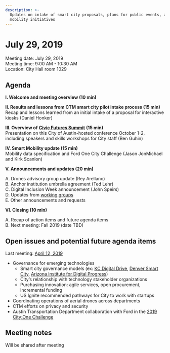 ```yaml
---
description: >-
  Updates on intake of smart city proposals, plans for public events, and smart
  mobility initiatives
---
```


# July 29, 2019

Meeting date: July 29, 2019   
Meeting time: 9:00 AM - 10:30 AM   
Location: City Hall room 1029

## Agenda

**I. Welcome and meeting overview \(10 min\)**

**II. Results and lessons from CTM smart city pilot intake process \(15 min\)**  
Recap and lessons learned from an initial intake of a proposal for interactive kiosks \(Daniel Honker\)

**III. Overview of** [**Civic Futures Summit**](https://civicfutures.io/) **\(15 min\)**  
Presentation on this City of Austin-hosted conference October 1-2, including speakers and skills workshops for City staff \(Ben Guhin\)

**IV. Smart Mobility update \(15 min\)**  
Mobility data specification and Ford One City Challenge \(Jason JonMichael and Kirk Scanlon\)

**V. Announcements and updates \(20 min\)**

A. Drones advisory group update \(Rey Arellano\)  
B. Anchor institution umbrella agreement \(Ted Lehr\)  
C. Digital Inclusion Week announcement \(John Speirs\)  
D. Updates from [working groups](../working-groups.md)  
E. Other announcements and requests

**VI. Closing \(10 min\)** 

A. Recap of action items and future agenda items  
B. Next meeting: Fall 2019 \(date TBD\)

## **Open issues and potential future agenda items**

Last meeting: [April 12, 2019](april-12-2019.md)

* Governance for emerging technologies
  * Smart city governance models \(ex: [KC Digital Drive](https://www.kcdigitaldrive.org/), [Denver Smart City](https://www.denvergov.org/content/denvergov/en/denver-smart-city.html), [Arizona Institute for Digital Progress](https://www.azidp.com/)\)
  * City’s relationship with technology stakeholder organizations
  * Purchasing innovation: agile services, open procurement, incremental funding
  * US Ignite recommended pathways for City to work with startups
* Coordinating operations of aerial drones across departments
* CTM efforts on privacy and security
* Austin Transportation Department collaboration with Ford in the [2019 City:One Challenge](https://challenges.cityoftomorrow.com/content/about)

## Meeting notes

Will be shared after meeting

